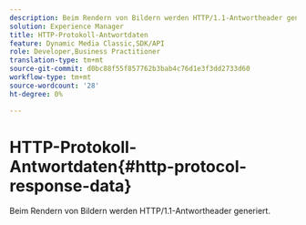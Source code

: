```yaml
---
description: Beim Rendern von Bildern werden HTTP/1.1-Antwortheader generiert.
solution: Experience Manager
title: HTTP-Protokoll-Antwortdaten
feature: Dynamic Media Classic,SDK/API
role: Developer,Business Practitioner
translation-type: tm+mt
source-git-commit: d0bc88f55f857762b3bab4c76d1e3f3dd2733d60
workflow-type: tm+mt
source-wordcount: '28'
ht-degree: 0%

---
```



# HTTP-Protokoll-Antwortdaten{#http-protocol-response-data}

Beim Rendern von Bildern werden HTTP/1.1-Antwortheader generiert.


